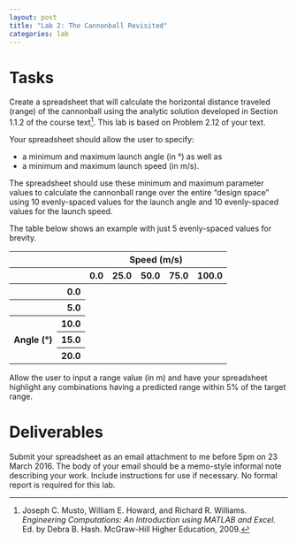 ```yaml
---
layout: post
title: "Lab 2: The Cannonball Revisited"
categories: lab
---
```


# Tasks

Create a spreadsheet that will calculate the horizontal distance traveled (range) of the cannonball
using the analytic solution developed in Section 1.1.2 of the course text[^1].
This lab is based on Problem 2.12 of your text.

Your spreadsheet should allow the user to specify:

- a minimum and maximum launch angle (in &deg;) as well as
- a minimum and maximum launch speed (in m/s).

The spreadsheet should use these minimum and maximum parameter values to calculate the cannonball range over the entire
“design space” using 10 evenly-spaced values for the launch angle and 10 evenly-spaced values
for the launch speed.

The table below shows an example with just 5 evenly-spaced values for brevity.


<table>
<thead>
<tr>
<th> </th>
<th> </th>
<th colspan="5">Speed (m/s)</th>     
</tr>
<tr>
<th> </th>
<th> </th>
<th>0.0</th><th>25.0</th><th>50.0</th><th>75.0</th><th>100.0</th>
</tr>
</thead>
<tbody>
<tr><th> </th><th style="text-align: right">0.0</th></tr>
<tr><th> </th><th style="text-align: right">5.0</th></tr>
<tr><th rowspan="5"><div class="rotate">Angle (&deg;)</div></th><th>10.0</th></tr>
<tr><th style="text-align: right">15.0</th><td> </td><td> </td><td> </td><td> </td><td>&nbsp;</td></tr>
<tr><th style="text-align: right">20.0</th><td> </td><td> </td><td> </td><td> </td><td>&nbsp;</td></tr>
</tbody>
</table>

Allow the user to input a range value (in m) and have your spreadsheet highlight any combinations
having a predicted range within 5% of the target range.

# Deliverables
Submit your spreadsheet as an email attachment to me before 5pm on 23 March 2016. The body
of your email should be a memo-style informal note describing your work. Include instructions
for use if necessary. No formal report is required for this lab.

[^1]: Joseph C. Musto, William E. Howard, and Richard R. Williams.
      *Engineering Computations: An Introduction using MATLAB and Excel.*
      Ed. by Debra B. Hash. McGraw-Hill Higher Education, 2009.
